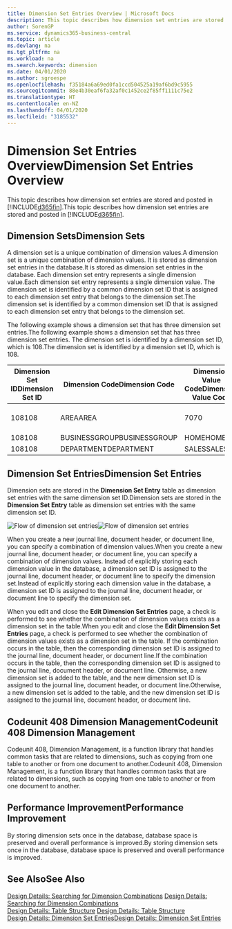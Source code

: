 ```yaml
---
title: Dimension Set Entries Overview | Microsoft Docs
description: This topic describes how dimension set entries are stored and posted in Dynamcis 365.
author: SorenGP
ms.service: dynamics365-business-central
ms.topic: article
ms.devlang: na
ms.tgt_pltfrm: na
ms.workload: na
ms.search.keywords: dimension
ms.date: 04/01/2020
ms.author: sgroespe
ms.openlocfilehash: f35184a6a69ed0fa1ccd504525a19af6bd9c5955
ms.sourcegitcommit: 88e4b30eaf6fa32af0c1452ce2f85ff1111c75e2
ms.translationtype: HT
ms.contentlocale: en-NZ
ms.lasthandoff: 04/01/2020
ms.locfileid: "3185532"
---
```

# <a name="dimension-set-entries-overview"></a><span data-ttu-id="808ae-103">Dimension Set Entries Overview</span><span class="sxs-lookup"><span data-stu-id="808ae-103">Dimension Set Entries Overview</span></span>
<span data-ttu-id="808ae-104">This topic describes how dimension set entries are stored and posted in [!INCLUDE[d365fin](includes/d365fin_md.md)].</span><span class="sxs-lookup"><span data-stu-id="808ae-104">This topic describes how dimension set entries are stored and posted in [!INCLUDE[d365fin](includes/d365fin_md.md)].</span></span>  

## <a name="dimension-sets"></a><span data-ttu-id="808ae-105">Dimension Sets</span><span class="sxs-lookup"><span data-stu-id="808ae-105">Dimension Sets</span></span>  
<span data-ttu-id="808ae-106">A dimension set is a unique combination of dimension values.</span><span class="sxs-lookup"><span data-stu-id="808ae-106">A dimension set is a unique combination of dimension values.</span></span> <span data-ttu-id="808ae-107">It is stored as dimension set entries in the database.</span><span class="sxs-lookup"><span data-stu-id="808ae-107">It is stored as dimension set entries in the database.</span></span> <span data-ttu-id="808ae-108">Each dimension set entry represents a single dimension value.</span><span class="sxs-lookup"><span data-stu-id="808ae-108">Each dimension set entry represents a single dimension value.</span></span> <span data-ttu-id="808ae-109">The dimension set is identified by a common dimension set ID that is assigned to each dimension set entry that belongs to the dimension set.</span><span class="sxs-lookup"><span data-stu-id="808ae-109">The dimension set is identified by a common dimension set ID that is assigned to each dimension set entry that belongs to the dimension set.</span></span>  

<span data-ttu-id="808ae-110">The following example shows a dimension set that has three dimension set entries.</span><span class="sxs-lookup"><span data-stu-id="808ae-110">The following example shows a dimension set that has three dimension set entries.</span></span> <span data-ttu-id="808ae-111">The dimension set is identified by a dimension set ID, which is 108.</span><span class="sxs-lookup"><span data-stu-id="808ae-111">The dimension set is identified by a dimension set ID, which is 108.</span></span>  

|<span data-ttu-id="808ae-112">Dimension Set ID</span><span class="sxs-lookup"><span data-stu-id="808ae-112">Dimension Set ID</span></span>|<span data-ttu-id="808ae-113">Dimension Code</span><span class="sxs-lookup"><span data-stu-id="808ae-113">Dimension Code</span></span>|<span data-ttu-id="808ae-114">Dimension Value Code</span><span class="sxs-lookup"><span data-stu-id="808ae-114">Dimension Value Code</span></span>|<span data-ttu-id="808ae-115">Dimension Value Name</span><span class="sxs-lookup"><span data-stu-id="808ae-115">Dimension Value Name</span></span>|  
|----------------------|--------------------|--------------------------|--------------------------|  
|<span data-ttu-id="808ae-116">108</span><span class="sxs-lookup"><span data-stu-id="808ae-116">108</span></span>|<span data-ttu-id="808ae-117">AREA</span><span class="sxs-lookup"><span data-stu-id="808ae-117">AREA</span></span>|<span data-ttu-id="808ae-118">70</span><span class="sxs-lookup"><span data-stu-id="808ae-118">70</span></span>|<span data-ttu-id="808ae-119">America North</span><span class="sxs-lookup"><span data-stu-id="808ae-119">America North</span></span>|  
|<span data-ttu-id="808ae-120">108</span><span class="sxs-lookup"><span data-stu-id="808ae-120">108</span></span>|<span data-ttu-id="808ae-121">BUSINESSGROUP</span><span class="sxs-lookup"><span data-stu-id="808ae-121">BUSINESSGROUP</span></span>|<span data-ttu-id="808ae-122">HOME</span><span class="sxs-lookup"><span data-stu-id="808ae-122">HOME</span></span>|<span data-ttu-id="808ae-123">Home</span><span class="sxs-lookup"><span data-stu-id="808ae-123">Home</span></span>|  
|<span data-ttu-id="808ae-124">108</span><span class="sxs-lookup"><span data-stu-id="808ae-124">108</span></span>|<span data-ttu-id="808ae-125">DEPARTMENT</span><span class="sxs-lookup"><span data-stu-id="808ae-125">DEPARTMENT</span></span>|<span data-ttu-id="808ae-126">SALES</span><span class="sxs-lookup"><span data-stu-id="808ae-126">SALES</span></span>|<span data-ttu-id="808ae-127">Sales</span><span class="sxs-lookup"><span data-stu-id="808ae-127">Sales</span></span>|  

## <a name="dimension-set-entries"></a><span data-ttu-id="808ae-128">Dimension Set Entries</span><span class="sxs-lookup"><span data-stu-id="808ae-128">Dimension Set Entries</span></span>  
<span data-ttu-id="808ae-129">Dimension sets are stored in the **Dimension Set Entry** table as dimension set entries with the same dimension set ID.</span><span class="sxs-lookup"><span data-stu-id="808ae-129">Dimension sets are stored in the **Dimension Set Entry** table as dimension set entries with the same dimension set ID.</span></span>  

<span data-ttu-id="808ae-130">![Flow of dimension set entries](media/dimensionentrynav7.png "Flow of dimension set entries")</span><span class="sxs-lookup"><span data-stu-id="808ae-130">![Flow of dimension set entries](media/dimensionentrynav7.png "Flow of dimension set entries")</span></span>  

<span data-ttu-id="808ae-131">When you create a new journal line, document header, or document line, you can specify a combination of dimension values.</span><span class="sxs-lookup"><span data-stu-id="808ae-131">When you create a new journal line, document header, or document line, you can specify a combination of dimension values.</span></span> <span data-ttu-id="808ae-132">Instead of explicitly storing each dimension value in the database, a dimension set ID is assigned to the journal line, document header, or document line to specify the dimension set.</span><span class="sxs-lookup"><span data-stu-id="808ae-132">Instead of explicitly storing each dimension value in the database, a dimension set ID is assigned to the journal line, document header, or document line to specify the dimension set.</span></span>  

<span data-ttu-id="808ae-133">When you edit and close the **Edit Dimension Set Entries** page, a check is performed to see whether the combination of dimension values exists as a dimension set in the table.</span><span class="sxs-lookup"><span data-stu-id="808ae-133">When you edit and close the **Edit Dimension Set Entries** page, a check is performed to see whether the combination of dimension values exists as a dimension set in the table.</span></span> <span data-ttu-id="808ae-134">If the combination occurs in the table, then the corresponding dimension set ID is assigned to the journal line, document header, or document line.</span><span class="sxs-lookup"><span data-stu-id="808ae-134">If the combination occurs in the table, then the corresponding dimension set ID is assigned to the journal line, document header, or document line.</span></span> <span data-ttu-id="808ae-135">Otherwise, a new dimension set is added to the table, and the new dimension set ID is assigned to the journal line, document header, or document line.</span><span class="sxs-lookup"><span data-stu-id="808ae-135">Otherwise, a new dimension set is added to the table, and the new dimension set ID is assigned to the journal line, document header, or document line.</span></span>

## <a name="codeunit-408-dimension-management"></a><span data-ttu-id="808ae-136">Codeunit 408 Dimension Management</span><span class="sxs-lookup"><span data-stu-id="808ae-136">Codeunit 408 Dimension Management</span></span>
<span data-ttu-id="808ae-137">Codeunit 408, Dimension Management, is a function library that handles common tasks that are related to dimensions, such as copying from one table to another or from one document to another.</span><span class="sxs-lookup"><span data-stu-id="808ae-137">Codeunit 408, Dimension Management, is a function library that handles common tasks that are related to dimensions, such as copying from one table to another or from one document to another.</span></span>

## <a name="performance-improvement"></a><span data-ttu-id="808ae-138">Performance Improvement</span><span class="sxs-lookup"><span data-stu-id="808ae-138">Performance Improvement</span></span>  
<span data-ttu-id="808ae-139">By storing dimension sets once in the database, database space is preserved and overall performance is improved.</span><span class="sxs-lookup"><span data-stu-id="808ae-139">By storing dimension sets once in the database, database space is preserved and overall performance is improved.</span></span>  

## <a name="see-also"></a><span data-ttu-id="808ae-140">See Also</span><span class="sxs-lookup"><span data-stu-id="808ae-140">See Also</span></span>  
<span data-ttu-id="808ae-141">[Design Details: Searching for Dimension Combinations](design-details-searching-for-dimension-combinations.md) </span><span class="sxs-lookup"><span data-stu-id="808ae-141">[Design Details: Searching for Dimension Combinations](design-details-searching-for-dimension-combinations.md) </span></span>  
<span data-ttu-id="808ae-142">[Design Details: Table Structure](design-details-table-structure.md) </span><span class="sxs-lookup"><span data-stu-id="808ae-142">[Design Details: Table Structure](design-details-table-structure.md) </span></span>  
[<span data-ttu-id="808ae-143">Design Details: Dimension Set Entries</span><span class="sxs-lookup"><span data-stu-id="808ae-143">Design Details: Dimension Set Entries</span></span>](design-details-dimension-set-entries.md)   
